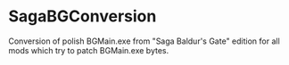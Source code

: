 # SagaBGConversion
Conversion of polish BGMain.exe from "Saga Baldur's Gate" edition for all mods which try to patch BGMain.exe bytes.
